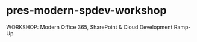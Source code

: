 pres-modern-spdev-workshop
==========================

WORKSHOP: Modern Office 365, SharePoint &amp; Cloud Development Ramp-Up
